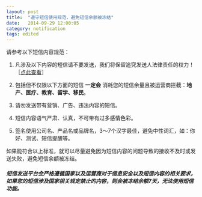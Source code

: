 ```yaml
---
layout: post
title:  "遵守短信使用规范，避免短信余额被冻结"
date:   2014-09-29 12:00:05
category: notification
tags: edited
---
```


请参考以下短信内容规范：

1. 凡涉及以下内容的短信请不要发送，我们将保留追究发送人法律责任的权力！［[点此查看](http://luosimao.com/docs/sms/8#must_know)］

2. 包括但不仅限以下方面的短信 **一定会** 消耗您的短信余量且被运营商拦截：**地产、医疗、教育、留学、移民**。

3. 请勿发送带有营销、广告、违法内容的短信。

4. 短信内容语气严肃、认真，不可带有过多感情色彩。

5. 签名使用公司名、产品名或品牌名，3～7个汉字最佳，避免中性词汇，如：你好、测试、短信提醒等。

如果能符合以上标准，就可以尽量避免因为短信内容的问题导致的接收不及时或发送失败，避免短信余额被冻结。

##### 短信发送平台会严格遵循国家以及运营商对于信息安全以及短信内容的相关要求，如果您的短信涉及国家相关规定禁止的内容，则会被冻结余额7天，无法使用短信功能。

